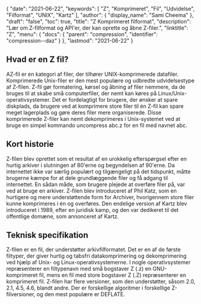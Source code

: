{
  "date": "2021-06-22",
  "keywords": [
"Z",
"Komprimeret",
"Fil",
"Udvidelse",
"Filformat",
"UNIX",
"Kartz"
],
  "author": {
    "display_name": "Sami Cheema"
},
  "draft": "false",
  "toc": true,
  "title": "Z Komprimeret filformat",
  "description": "Lær om Z-filformat og API'er, der kan oprette og åbne Z-filer.",
  "linktitle": "Z",
  "menu": {
    "docs": {
      "parent": "compression",
      "identifier": "compression--daz"
}
},
  "lastmod": "2021-06-22"
}

## Hvad er en Z fil? ##

AZ-fil er en kategori af filer, der tilhører UNIX-komprimerede datafiler. Komprimerede Unix-filer er den mest populære og udbredte udvidelsestype af Z-filen. Z-fil gør formatering, kørsel og åbning af filer nemmere, da de bruges til at skabe små computerfiler, der nemt kan køres på Linux/Unix-operativsystemer. Det er fordelagtigt for brugere, der ønsker at spare diskplads, da brugere ved at komprimere store filer til én Z-fil kan spare meget lagerplads og gøre deres filer mere organiserede. Disse komprimerede Z-filer kan nemt dekomprimeres i Unix-systemet ved at bruge en simpel kommando uncompress abc.z for en fil med navnet abc.


## Kort historie ##

Z-filen blev oprettet som et resultat af en urokkelig efterspørgsel efter en hurtig arkiver i slutningen af 80'erne og begyndelsen af 90'erne. Da internettet ikke var særlig populært og tilgængeligt på det tidspunkt, måtte brugerne kæmpe for at dele grundlæggende filer og få adgang til internettet. En sådan måde, som brugere plejede at overføre filer på, var ved at bruge en arkiver. Z-filen blev introduceret af Phil Katz, som en hurtigere og mere understøttende form for Archiver, hvorigennem store filer kunne komprimeres i én og overføres. Den endelige version af Kartz blev introduceret i 1989, efter en juridisk kamp, og den var dedikeret til det offentlige domæne, som annonceret af Kartz.


## Teknisk specifikation ##

Z-filen er en fil, der understøtter arkivfilformatet. Det er en af de første filtyper, der giver hurtig og tabsfri datakomprimering og dekomprimering ved hjælp af Unix- og Linux-operativsystemerne. I nogle operativsystemer repræsenterer en filtypenavn med små bogstaver Z (.z) en GNU-komprimeret fil, mens en fil med store bogstaver Z (.Z) repræsenterer en komprimeret fil. Z-filen har flere versioner, som den understøtter, såsom 2.0, 2.1, 4.5, 4.6, blandt andre. Der er forskellige algoritmer i forskellige Z-filversioner, og den mest populære er DEFLATE.




